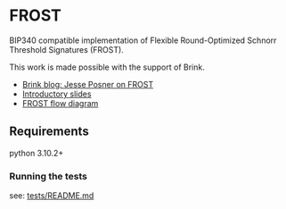 # FROST

BIP340 compatible implementation of Flexible Round-Optimized Schnorr Threshold Signatures (FROST).

This work is made possible with the support of Brink.

* [Brink blog: Jesse Posner on FROST](https://brink.dev/blog/2021/04/15/frost/)
* [Introductory slides](FROST.pdf)
* [FROST flow diagram](dot/api/frost.pdf)

## Requirements
python 3.10.2+

### Running the tests
see: [tests/README.md](tests/README.md)
